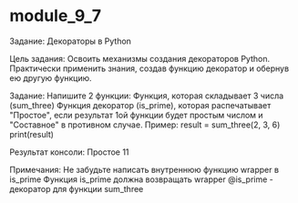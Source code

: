 # module_9_7
Задание: Декораторы в Python

Цель задания:
Освоить механизмы создания декораторов Python.
Практически применить знания, создав функцию декоратор и обернув ею другую функцию.

Задание:
Напишите 2 функции:
Функция, которая складывает 3 числа (sum_three)
Функция декоратор (is_prime), которая распечатывает "Простое", если результат 1ой функции будет простым числом и "Составное" в противном случае.
Пример:
result = sum_three(2, 3, 6)
print(result)

Результат консоли:
Простое
11

Примечания:
Не забудьте написать внутреннюю функцию wrapper в is_prime
Функция is_prime должна возвращать wrapper
@is_prime - декоратор для функции sum_three

